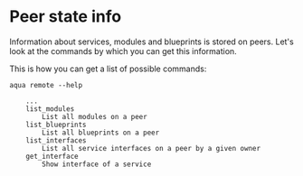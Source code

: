 # Peer state info

Information about services, modules and blueprints is stored on peers. Let's look at the commands by which you can get this information.

This is how you can get a list of possible commands:

```
aqua remote --help

    ...
    list_modules
        List all modules on a peer
    list_blueprints
        List all blueprints on a peer
    list_interfaces
        List all service interfaces on a peer by a given owner
    get_interface
        Show interface of a service

```

